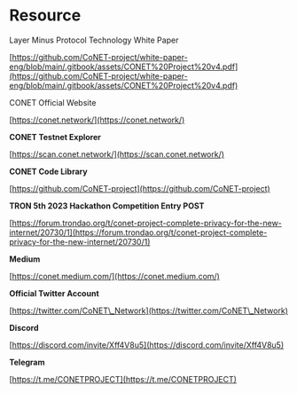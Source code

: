 # Resource

Layer Minus Protocol Technology White Paper

[https://github.com/CoNET-project/white-paper-eng/blob/main/.gitbook/assets/CONET%20Project%20v4.pdf](https://github.com/CoNET-project/white-paper-eng/blob/main/.gitbook/assets/CONET%20Project%20v4.pdf)

CONET Official Website

[https://conet.network/](https://conet.network/)

**CONET Testnet Explorer**

[https://scan.conet.network/](https://scan.conet.network/)

**CONET Code Library**

[https://github.com/CoNET-project](https://github.com/CoNET-project)

**TRON 5th 2023 Hackathon Competition Entry POST**

[https://forum.trondao.org/t/conet-project-complete-privacy-for-the-new-internet/20730/1](https://forum.trondao.org/t/conet-project-complete-privacy-for-the-new-internet/20730/1)

**Medium**

[https://conet.medium.com/](https://conet.medium.com/)

**Official Twitter Account**

[https://twitter.com/CoNET\_Network](https://twitter.com/CoNET\_Network)

**Discord**

[https://discord.com/invite/Xff4V8u5](https://discord.com/invite/Xff4V8u5)

**Telegram**

[https://t.me/CONETPROJECT](https://t.me/CONETPROJECT)
